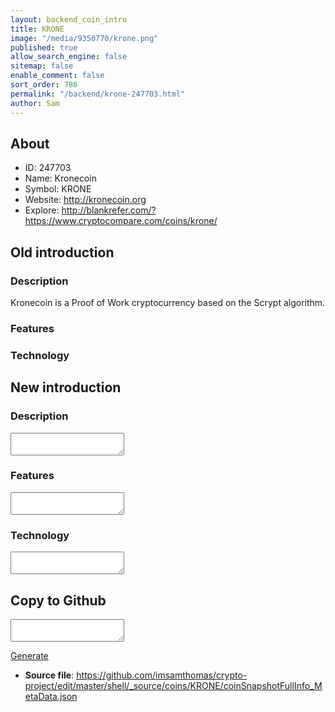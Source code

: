 ```yaml
---
layout: backend_coin_intro
title: KRONE
image: "/media/9350770/krone.png"
published: true
allow_search_engine: false
sitemap: false
enable_comment: false
sort_order: 786
permalink: "/backend/krone-247703.html"
author: Sam
---
```


## About

- ID: 247703
- Name: Kronecoin
- Symbol: KRONE
- Website: http://kronecoin.org
- Explore: http://blankrefer.com/?https://www.cryptocompare.com/coins/krone/


## Old introduction

### Description

<p>Kronecoin is a Proof of Work cryptocurrency based on the Scrypt algorithm.</p>

### Features


### Technology




## New introduction


### Description
<textarea id="meta_description" name="description"></textarea>

### Features
<textarea id="meta_features" name="features"></textarea>

### Technology
<textarea id="meta_technology" name="technology"></textarea>


## Copy to Github

<textarea id="coinsnapshotfullinfo_metadata"></textarea>

<a href="#gen" onclick="generateMetaDatJson()">Generate</a>

- **Source file**: <a href="https://github.com/imsamthomas/crypto-project/edit/master/shell/_source/coins/KRONE/coinSnapshotFullInfo_MetaData.json">https://github.com/imsamthomas/crypto-project/edit/master/shell/_source/coins/KRONE/coinSnapshotFullInfo_MetaData.json</a>

